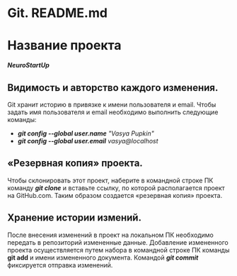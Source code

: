 # Git. README.md 

# Название проекта

***NeuroStartUp***

## Видимость и авторство каждого изменения.

Git хранит историю в привязке к имени пользователя и email. 
Чтобы задать имя пользователя и email необходимо выполнить следующие команды:
* ***git config --global user.name*** *"Vasya Pupkin"*
* ***git config --global user.email*** *vasya@localhost*

## «Резервная копия» проекта.

Чтобы склонировать этот проект, наберите в командной строке ПК команду ***git clone*** и вставьте ссылку, по которой располагается проект на GitHub.com.
Таким образом создается «резервная копия» проекта.

## Хранение истории измений.

После внесения изменений в проект на локальном ПК необходимо передать в репозиторий измененные данные. 
Добавление измененного проекта осуществляется путем набора в командной строке ПК команды **git add** и имени измененного документа. 
Командой ***git commit*** фиксируется отправка изменений.

                                                                                                     
